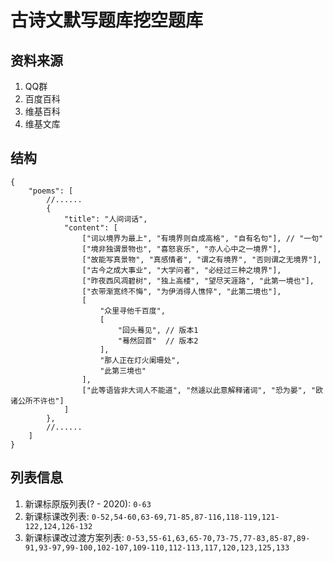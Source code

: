 # 古诗文默写题库挖空题库

## 资料来源
1. QQ群
2. 百度百科
3. 维基百科
4. 维基文库

## 结构
```jsonc
{
    "poems": [
        //......
        {
            "title": "人间词话",
            "content": [
                ["词以境界为最上", "有境界则自成高格", "自有名句"], // "一句"
                ["境非独谓景物也", "喜怒哀乐", "亦人心中之一境界"],
                ["故能写真景物", "真感情者", "谓之有境界", "否则谓之无境界"],
                ["古今之成大事业", "大学问者", "必经过三种之境界"],
                ["昨夜西风凋碧树", "独上高楼", "望尽天涯路", "此第一境也"],
                ["衣带渐宽终不悔", "为伊消得人憔悴", "此第二境也"],
                [
                    "众里寻他千百度",
                    [
                        "回头蓦见", // 版本1
                        "蓦然回首"  // 版本2
                    ],
                    "那人正在灯火阑珊处",
                    "此第三境也"
                ],
                ["此等语皆非大词人不能道", "然遽以此意解释诸词", "恐为晏", "欧诸公所不许也"]
            ]
        },
        //......
    ]
}
```

## 列表信息
1. 新课标原版列表(? - 2020): `0-63`
1. 新课标课改列表: `0-52,54-60,63-69,71-85,87-116,118-119,121-122,124,126-132`
1. 新课标课改过渡方案列表: `0-53,55-61,63,65-70,73-75,77-83,85-87,89-91,93-97,99-100,102-107,109-110,112-113,117,120,123,125,133`
